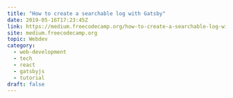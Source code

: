 ```yaml
---
title: "How to create a searchable log with Gatsby"
date: 2019-05-16T17:23:45Z
link: https://medium.freecodecamp.org/how-to-create-a-searchable-log-with-gatsby-d624bf3a05af?source=rss----336d898217ee---4&utm_medium=RSS&utm_source=hune
site: medium.freecodecamp.org
topic: Webdev
category:
  - web-development
  - tech
  - react
  - gatsbyjs
  - tutorial
draft: false
---
```

